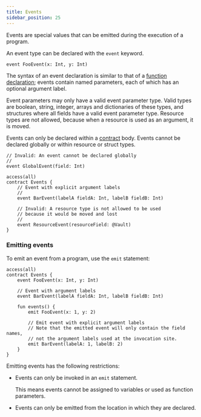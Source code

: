 ```yaml
---
title: Events
sidebar_position: 25
---
```


Events are special values that can be emitted during the execution of a program.

An event type can be declared with the `event` keyword.

```cadence
event FooEvent(x: Int, y: Int)
```

The syntax of an event declaration is similar to that of
a [function declaration](./functions.mdx#function-declarations);
events contain named parameters, each of which has an optional argument label.

Event parameters may only have a valid event parameter type.
Valid types are boolean, string, integer, arrays and dictionaries of these types,
and structures where all fields have a valid event parameter type.
Resource types are not allowed, because when a resource is used as an argument, it is moved.

Events can only be declared within a [contract](./contracts.mdx) body.
Events cannot be declared globally or within resource or struct types.

```cadence
// Invalid: An event cannot be declared globally
//
event GlobalEvent(field: Int)

access(all)
contract Events {
    // Event with explicit argument labels
    //
    event BarEvent(labelA fieldA: Int, labelB fieldB: Int)

    // Invalid: A resource type is not allowed to be used
    // because it would be moved and lost
    //
    event ResourceEvent(resourceField: @Vault)
}

```

### Emitting events

To emit an event from a program, use the `emit` statement:

```cadence
access(all)
contract Events {
    event FooEvent(x: Int, y: Int)

    // Event with argument labels
    event BarEvent(labelA fieldA: Int, labelB fieldB: Int)

    fun events() {
        emit FooEvent(x: 1, y: 2)

        // Emit event with explicit argument labels
        // Note that the emitted event will only contain the field names,
        // not the argument labels used at the invocation site.
        emit BarEvent(labelA: 1, labelB: 2)
    }
}
```

Emitting events has the following restrictions:

- Events can only be invoked in an `emit` statement.

  This means events cannot be assigned to variables or used as function parameters.

- Events can only be emitted from the location in which they are declared.
